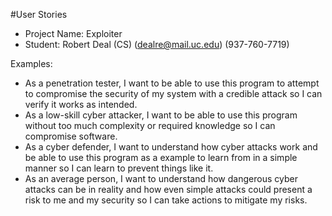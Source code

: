 #User Stories
- Project Name: Exploiter
- Student: Robert Deal (CS) (dealre@mail.uc.edu) (937-760-7719)

Examples:
- As a penetration tester, I want to be able to use this program to attempt to compromise the security of my system with a credible attack so I can verify it works as intended.
- As a low-skill cyber attacker, I want to be able to use this program without too much complexity or required knowledge so I can compromise software.
- As a cyber defender, I want to understand how cyber attacks work and be able to use this program as a example to learn from in a simple manner so I can learn to prevent things like it.
- As an average person, I want to understand how dangerous cyber attacks can be in reality and how even simple attacks could present a risk to me and my security so I can take actions to mitigate my risks.